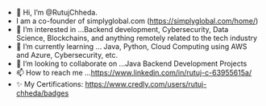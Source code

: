 - 👋 Hi, I’m @RutujChheda.
- I am a co-founder of simplyglobal.com (https://simplyglobal.com/home/) 
- 👀 I’m interested in ...Backend development, Cybersecurity, Data Science, Blockchains, and anything remotely related to the tech industry
- 🌱 I’m currently learning ... Java, Python, Cloud Computing using AWS and Azure, Cybersecurity, etc.
- 💞️ I’m looking to collaborate on ...Java Backend Development Projects
- 📫 How to reach me ...https://www.linkedin.com/in/rutuj-c-63955615a/
- ✨ My Certifications: https://www.credly.com/users/rutuj-chheda/badges


<!---
RutujChheda/RutujChheda is a ✨ special ✨ repository because its `README.md` (this file) appears on your GitHub profile.
You can click the Preview link to take a look at your changes.
--->
